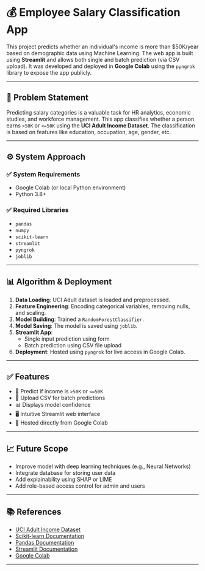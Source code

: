 # 💰 Employee Salary Classification App

This project predicts whether an individual's income is more than \$50K/year based on demographic data using Machine Learning. The web app is built using **Streamlit** and allows both single and batch prediction (via CSV upload). It was developed and deployed in **Google Colab** using the `pyngrok` library to expose the app publicly.

---

## 📌 Problem Statement

Predicting salary categories is a valuable task for HR analytics, economic studies, and workforce management. This app classifies whether a person earns `>50K` or `<=50K` using the **UCI Adult Income Dataset**. The classification is based on features like education, occupation, age, gender, etc.

---

## ⚙️ System Approach

### ✅ System Requirements

- Google Colab (or local Python environment)
- Python 3.8+

### ✅ Required Libraries

- `pandas`
- `numpy`
- `scikit-learn`
- `streamlit`
- `pyngrok`
- `joblib`

---

## 📊 Algorithm & Deployment

1. **Data Loading**: UCI Adult dataset is loaded and preprocessed.
2. **Feature Engineering**: Encoding categorical variables, removing nulls, and scaling.
3. **Model Building**: Trained a `RandomForestClassifier`.
4. **Model Saving**: The model is saved using `joblib`.
5. **Streamlit App**:
    - Single input prediction using form
    - Batch prediction using CSV file upload
6. **Deployment**: Hosted using `pyngrok` for live access in Google Colab.

---

## ✅ Features

- 🎯 Predict if income is `>50K` or `<=50K`
- 📁 Upload CSV for batch predictions
- 📊 Displays model confidence
- 🖥️ Intuitive Streamlit web interface
- 🚀 Hosted directly from Google Colab

---

## 📈 Future Scope

- Improve model with deep learning techniques (e.g., Neural Networks)
- Integrate database for storing user data
- Add explainability using SHAP or LIME
- Add role-based access control for admin and users

---

## 📚 References

- [UCI Adult Income Dataset](https://archive.ics.uci.edu/ml/datasets/adult)
- [Scikit-learn Documentation](https://scikit-learn.org/stable/documentation.html)
- [Pandas Documentation](https://pandas.pydata.org/docs/)
- [Streamlit Documentation](https://docs.streamlit.io/)
- [Google Colab](https://colab.research.google.com/)

---


